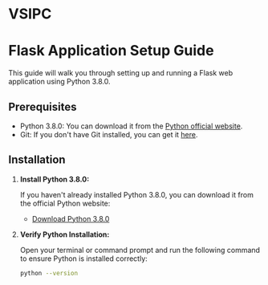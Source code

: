 # VSIPC

# Flask Application Setup Guide

This guide will walk you through setting up and running a Flask web application using Python 3.8.0.

## Prerequisites

- Python 3.8.0: You can download it from the [Python official website](https://www.python.org/downloads/release).
- Git: If you don't have Git installed, you can get it [here](https://git-scm.com/downloads).

## Installation

1. **Install Python 3.8.0:**

   If you haven't already installed Python 3.8.0, you can download it from the official Python website:

   - [Download Python 3.8.0](https://www.python.org/downloads/release)

2. **Verify Python Installation:**

   Open your terminal or command prompt and run the following command to ensure Python is installed correctly:

   ```bash
   python --version
